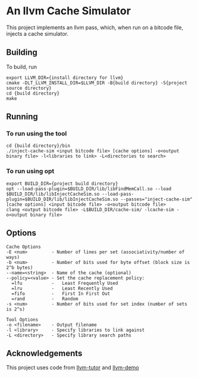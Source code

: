 # An llvm Cache Simulator
This project implements an llvm pass, which, when run on a bitcode file, injects a cache simulator.

## Building
To build, run

```commandline
export LLVM_DIR={install directory for llvm}
cmake -DLT_LLVM_INSTALL_DIR=$LLVM_DIR -B{build directory} -S{project source directory}
cd {build directory}
make
```

## Running
### To run using the tool
```commandline
cd {build directory}/bin
./inject-cache-sim <input bitcode file> [cache options] -o<output binary file> -l<libraries to link> -L<directories to search>
```
### To run using opt
```commandline
export BUILD_DIR={project build directory}
opt --load-pass-plugin=$BUILD_DIR/lib/libFindMemCall.so --load $BUILD_DIR/lib/libInjectCacheSim.so --load-pass-plugin=$BUILD_DIR/lib/libInjectCacheSim.so --passes="inject-cache-sim" [cache options] <input bitcode file> -o<output bitcode file>
clang <output bitcode file> -L$BUILD_DIR/cache-sim/ -lcache-sim -o<output binary file>
```
## Options
```commandline
Cache Options
-E <num>         - Number of lines per set (associativity/number of ways)
-b <num>         - Number of bits used for byte offset (block size is 2^b bytes)
--name=<string>  - Name of the cache (optional)
--policy=<value> - Set the cache replacement policy:
  =lfu           -   Least Frequently Used
  =lru           -   Least Recently Used
  =fifo          -   First In First Out
  =rand          -   Random
-s <num>         - Number of bits used for set index (number of sets is 2^s)

Tool Options
-o <filename>    - Output filename
-l <library>     - Specify libraries to link against
-L <directory>   - Specify library search paths
```
## Acknowledgements
This project uses code from [llvm-tutor](https://github.com/banach-space/llvm-tutor/tree/main)
and [llvm-demo](https://github.com/nsumner/llvm-demo/tree/master)
